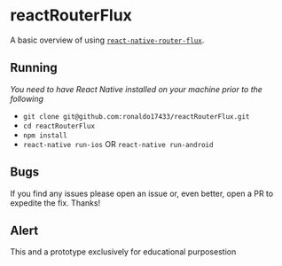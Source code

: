 # reactRouterFlux
A basic overview of using [`react-native-router-flux`](https://github.com/aksonov/react-native-router-flux).

## Running

_You need to have React Native installed on your machine prior to the following_

- `git clone git@github.com:ronaldo17433/reactRouterFlux.git`
- `cd reactRouterFlux`
- `npm install`
- `react-native run-ios` OR `react-native run-android`

## Bugs

If you find any issues please open an issue or, even better, open a PR to expedite the fix. Thanks!

## Alert 

This and a prototype exclusively for educational purposestion
